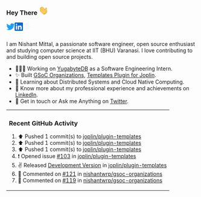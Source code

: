 ### Hey There <img src="./assets/wave.gif" width="25px">
<a href="http://urls.nishantwrp.com/github-to-twitter" target="_blank">
  <img align="left" alt="Nishant's Twitter" width="22px" src="./assets/twitter.svg" />
</a>
<a href="http://urls.nishantwrp.com/github-to-linkedin" target="_blank">
  <img align="left" alt="Nishant's LinkedIn" width="22px" src="./assets/linkedin.svg" />
</a>
<a href="http://urls.nishantwrp.com/github-to-site" target="_blank">
  <img align="left" alt="Nishant's Site" width="22px" src="./assets/globe.svg" />
</a>
<br /><br />

I am Nishant Mittal, a passionate software engineer, open source enthusiast and studying computer science at IIT (BHU) Varanasi. I love contributing to and building open source projects.

- 👨🏽‍💻 Working on [YugabyteDB](https://www.github.com/yugabyte) as a Software Engineering Intern.
- ✨ Built [GSoC Organizations](https://www.gsocorganizations.dev/), [Templates Plugin for Joplin](https://github.com/joplin/plugin-templates).
- 🌱 Learning about Distributed Systems and Cloud Native Computing.
- 🚀 Know more about my professional experience and achievements on [LinkedIn](http://urls.nishantwrp.com/github-to-linkedin).
- 💬 Get in touch or Ask me Anything on [Twitter](http://urls.nishantwrp.com/github-to-twitter).

<table><tr>
  
<td valign="top" width="100%">

### Recent GitHub Activity
<!--RECENT_ACTIVITY:start-->
1. ⬆️ Pushed 1 commit(s) to [joplin/plugin-templates](https://github.com/joplin/plugin-templates)<br>
2. ⬆️ Pushed 1 commit(s) to [joplin/plugin-templates](https://github.com/joplin/plugin-templates)<br>
3. ⬆️ Pushed 1 commit(s) to [joplin/plugin-templates](https://github.com/joplin/plugin-templates)<br>
4. ❗️ Opened issue [#103](https://github.com/joplin/plugin-templates/issues/103) in [joplin/plugin-templates](https://github.com/joplin/plugin-templates)<br>
5. ✌️ Released [Development Version](https://github.com/joplin/plugin-templates/releases/tag/dev) in [joplin/plugin-templates](https://github.com/joplin/plugin-templates)<br>
6. 💬 Commented on [#121](https://github.com/nishantwrp/gsoc-organizations/pull/121#issuecomment-2515726553) in [nishantwrp/gsoc-organizations](https://github.com/nishantwrp/gsoc-organizations)<br>
7. 💬 Commented on [#119](https://github.com/nishantwrp/gsoc-organizations/pull/119#discussion_r1868470543) in [nishantwrp/gsoc-organizations](https://github.com/nishantwrp/gsoc-organizations)<br>
<!--RECENT_ACTIVITY:end-->

</td>
</tr></table>
